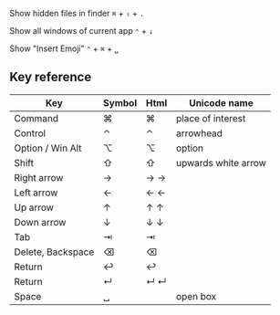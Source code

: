 
Show hidden files in finder
`⌘` + `⇧` + `.`

Show all windows of current app
`⌃` + `↓`

Show "Insert Emoji"
`⌃` + `⌘` + `␣`

## Key reference

| Key               | Symbol | Html            | Unicode name        |
| ----------------- | ------ | --------------- | ------------------- |
| Command           | ⌘      | &#8984;         | place of interest   |
| Control           | ⌃      | &#8963;         | arrowhead           |
| Option / Win Alt  | ⌥      | &#8997;         | option              |
| Shift             | ⇧      | &#8679;         | upwards white arrow |
| Right arrow       | →      | &#8594; &rarr;  |                     |
| Left arrow        | ←      | &#8592; &larr;  |                     |
| Up arrow          | ↑      | &#8593; &uarr;  |                     |
| Down arrow        | ↓      | &#8595; &darr;  |                     |
| Tab               | ⇥      | &#8677;         |                     |
| Delete, Backspace | ⌫      | &#9003;         |                     |
| Return            | ↩      | &#8617;         |                     |
| Return            | ↵      | &#8629; &crarr; |                     |
| Space             | ␣      |                 | open box            | 
